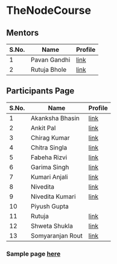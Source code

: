 # TheNodeCourse

## Mentors

| S.No. | Name         | Profile                                                                          |
| ----- | ------------ | -------------------------------------------------------------------------------- |
| 1     | Pavan Gandhi | [link](https://iampavangandhi.github.io/TheNodeCourse/participants/PavanGandhi/) |
| 2     | Rutuja Bhole | [link](https://iampavangandhi.github.io/TheNodeCourse/participants/RutujaBhole/) |

## Participants Page

| S.No. | Name             | Profile                                                                              |
| ----- | ---------------- | ------------------------------------------------------------------------------------ |
| 1     | Akanksha Bhasin  | [link](https://iampavangandhi.github.io/TheNodeCourse/participants/Akanksha/)        |
| 2     | Ankit Pal        | [link](https://iampavangandhi.github.io/TheNodeCourse/participants/Ankit/)           |
| 3     | Chirag Kumar     | [link](https://iampavangandhi.github.io/TheNodeCourse/participants/Chiragkumar/)     |
| 4     | Chitra Singla    | [link](https://iampavangandhi.github.io/TheNodeCourse/participants/ChitraSingla/)    |
| 5     | Fabeha Rizvi     | [link](https://iampavangandhi.github.io/TheNodeCourse/participants/Fabeha/)          |
| 6     | Garima Singh     | [link](https://iampavangandhi.github.io/TheNodeCourse/participants/GarimaSingh/)     |
| 7     | Kumari Anjali    | [link](https://iampavangandhi.github.io/TheNodeCourse/participants/KumariAnjali/)    |
| 8     | Nivedita         | [link](https://iampavangandhi.github.io/TheNodeCourse/participants/Nivedita/)        |
| 9     | Nivedita Kumari  | [link](https://iampavangandhi.github.io/TheNodeCourse/participants/NiveditaPrity/)   |
| 10    | Piyush Gupta     |                                                                                      |
| 11    | Rutuja           | [link](https://iampavangandhi.github.io/TheNodeCourse/participants/Rutuja/)          |
| 12    | Shweta Shukla    | [link](https://iampavangandhi.github.io/TheNodeCourse/participants/ShwetaShukla/)    |
| 13    | Somyaranjan Rout | [link](https://iampavangandhi.github.io/TheNodeCourse/participants/SomyaranjanRout/) |

### Sample page [here](https://iampavangandhi.github.io/TheNodeCourse/participants/sample/)
